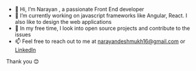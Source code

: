 - 👋 Hi, I’m Narayan , a passionate Front End developer
- 🌱 I’m currently working on javascript frameworks like Angular, React. I also like to design the web applications
- 💞️ In my free time, I look into open source projects and contribute to the issues
- 📫 Feel free to reach out to me at narayandeshmukh16@gmail.com or [LinkedIn](https://www.linkedin.com/in/narayand16)

Thank you 😊

<!---
narayand16/narayand16 is a ✨ special ✨ repository because its `README.md` (this file) appears on your GitHub profile.
You can click the Preview link to take a look at your changes.
--->
